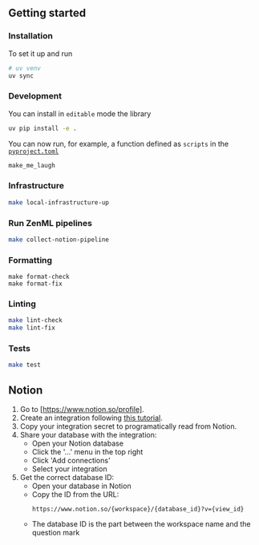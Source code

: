 ## Getting started

### Installation

To set it up and run

```bash
# uv venv
uv sync
```

### Development

You can install in `editable` mode the library

```bash
uv pip install -e .
```

You can now run, for example, a function defined as `scripts` in the [`pyproject.toml`](pyproject.toml)

```bash
make_me_laugh
```

### Infrastructure

```bash
make local-infrastructure-up
```

### Run ZenML pipelines

```bash
make collect-notion-pipeline
```

### Formatting

```
make format-check
make format-fix
```

### Linting

```bash
make lint-check
make lint-fix
```

### Tests

```bash
make test
```

## Notion

1. Go to [https://www.notion.so/profile].
2. Create an integration following [this tutorial](https://developers.notion.com/docs/authorization).
3. Copy your integration secret to programatically read from Notion.
4. Share your database with the integration:
   - Open your Notion database
   - Click the '...' menu in the top right
   - Click 'Add connections'
   - Select your integration
5. Get the correct database ID:
   - Open your database in Notion
   - Copy the ID from the URL: 
     ```
     https://www.notion.so/{workspace}/{database_id}?v={view_id}
     ```
   - The database ID is the part between the workspace name and the question mark